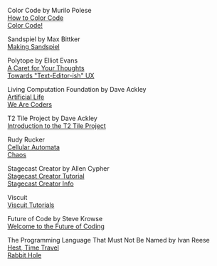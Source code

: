 Color Code by Murilo Polese<br>
[How to Color Code](https://www.youtube.com/watch?v=5M5hy9xsqKc)<br>
[Color Code!](http://www.murilopolese.com/blog/2020-11-color-code/)

Sandspiel by Max Bittker<br>
[Making Sandspiel](https://maxbittker.com/making-sandspiel)

Polytope by Elliot Evans<br>
[A Caret for Your Thoughts](https://youtu.be/r--d5XlUyT4)<br>
[Towards "Text-Editor-ish" UX](https://elliot.website/editor/update3.html)<br>

Living Computation Foundation by Dave Ackley<br>
[Artificial Life](https://youtu.be/YJRRu4dJnTI)<br>
[We Are Coders](https://youtu.be/ScYgBxLupAs)

T2 Tile Project by Dave Ackley<br>
[Introduction to the T2 Tile Project](https://t2tile.com/)

Rudy Rucker<br>
[Cellular Automata](https://youtu.be/lyZUzakG3bE)<br>
[Chaos](https://youtu.be/ICrNOTQBS8U)

Stagecast Creator by Allen Cypher<br>
[Stagecast Creator Tutorial](https://youtu.be/C_4A62w-dEI)<br>
[Stagecast Creator Info](http://acypher.com/creator/)

Viscuit<br>
[Viscuit Tutorials](https://youtube.com/playlist?list=PL-fLVpCA2A3VsCdhti-6YkOO6SmoGsvxM)

Future of Code by Steve Krowse<br>
[Welcome to the Future of Coding](https://futureofcoding.org/episodes/001)

The Programming Language That Must Not Be Named by Ivan Reese<br>
[Hest, Time Travel](https://ivanish.ca/hest-time-travel/)<br>
[Rabbit Hole](https://pod.link/1559446316/episode/b76554067d1f88748c38a7c06d4d7ffa)
